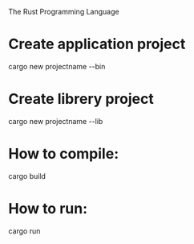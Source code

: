 The Rust Programming Language


# Create application project
cargo new projectname --bin

# Create librery project
cargo new projectname --lib

# How to compile:
cargo build

# How to run:
cargo run